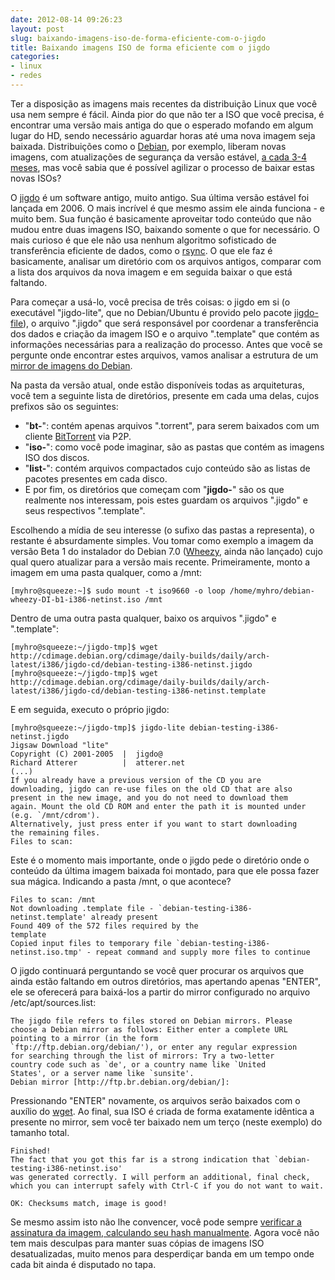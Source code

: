 ```yaml
---
date: 2012-08-14 09:26:23
layout: post
slug: baixando-imagens-iso-de-forma-eficiente-com-o-jigdo
title: Baixando imagens ISO de forma eficiente com o jigdo
categories:
- linux
- redes
---
```


Ter a disposição as imagens mais recentes da distribuição Linux que você usa nem sempre é fácil. Ainda pior do que não ter a ISO que você precisa, é encontrar uma versão mais antiga do que o esperado mofando em algum lugar do HD, sendo necessário aguardar horas até uma nova imagem seja baixada. Distribuições como o [Debian](http://www.debian.org/), por exemplo, liberam novas imagens, com atualizações de segurança da versão estável, [a cada 3-4 meses](http://wiki.debian.org/DebianSqueeze#Release_and_updates), mas você sabia que é possível agilizar o processo de baixar estas novas ISOs?

O [jigdo](https://en.wikipedia.org/wiki/Jigdo) é um software antigo, muito antigo. Sua última versão estável foi lançada em 2006. O mais incrível é que mesmo assim ele ainda funciona - e muito bem. Sua função é basicamente aproveitar todo conteúdo que não mudou entre duas imagens ISO, baixando somente o que for necessário. O mais curioso é que ele não usa nenhum algoritmo sofisticado de transferência eficiente de dados, como o [rsync](https://en.wikipedia.org/wiki/Rsync). O que ele faz é basicamente, analisar um diretório com os arquivos antigos, comparar com a lista dos arquivos da nova imagem e em seguida baixar o que está faltando.

Para começar a usá-lo, você precisa de três coisas: o jigdo em si (o executável "jigdo-lite", que no Debian/Ubuntu é provido pelo pacote [jigdo-file](http://packages.debian.org/squeeze/jigdo-file)), o arquivo ".jigdo" que será responsável por coordenar a transferência dos dados e criação da imagem ISO e o arquivo ".template" que contém as informações necessárias para a realização do processo. Antes que você se pergunte onde encontrar estes arquivos, vamos analisar a estrutura de um [mirror de imagens do Debian](http://ftp.br.debian.org/debian-cd/current/).

Na pasta da versão atual, onde estão disponíveis todas as arquiteturas, você tem a seguinte lista de diretórios, presente em cada uma delas, cujos prefixos são os seguintes:

* "**bt-**": contém apenas arquivos ".torrent", para serem baixados com um cliente [BitTorrent](https://en.wikipedia.org/wiki/BitTorrent) via P2P.  
* "**iso-**": como você pode imaginar, são as pastas que contém as imagens ISO dos discos.  
* "**list-**": contém arquivos compactados cujo conteúdo são as listas de pacotes presentes em cada disco.  
* E por fim, os diretórios que começam com "**jigdo-**" são os que realmente nos interessam, pois estes guardam os arquivos ".jigdo" e seus respectivos ".template".  

Escolhendo a mídia de seu interesse (o sufixo das pastas a representa), o restante é absurdamente simples. Vou tomar como exemplo a imagem da versão Beta 1 do instalador do Debian 7.0 ([Wheezy](http://wiki.debian.org/DebianWheezy), ainda não lançado) cujo qual quero atualizar para a versão mais recente. Primeiramente, monto a imagem em uma pasta qualquer, como a /mnt:

    [myhro@squeeze:~]$ sudo mount -t iso9660 -o loop /home/myhro/debian-wheezy-DI-b1-i386-netinst.iso /mnt

Dentro de uma outra pasta qualquer, baixo os arquivos ".jigdo" e ".template":

    [myhro@squeeze:~/jigdo-tmp]$ wget http://cdimage.debian.org/cdimage/daily-builds/daily/arch-latest/i386/jigdo-cd/debian-testing-i386-netinst.jigdo
    [myhro@squeeze:~/jigdo-tmp]$ wget http://cdimage.debian.org/cdimage/daily-builds/daily/arch-latest/i386/jigdo-cd/debian-testing-i386-netinst.template

E em seguida, executo o próprio jigdo:

    [myhro@squeeze:~/jigdo-tmp]$ jigdo-lite debian-testing-i386-netinst.jigdo
    Jigsaw Download "lite"
    Copyright (C) 2001-2005  |  jigdo@
    Richard Atterer          |  atterer.net
    (...)
    If you already have a previous version of the CD you are
    downloading, jigdo can re-use files on the old CD that are also
    present in the new image, and you do not need to download them
    again. Mount the old CD ROM and enter the path it is mounted under
    (e.g. `/mnt/cdrom').
    Alternatively, just press enter if you want to start downloading
    the remaining files.
    Files to scan:

Este é o momento mais importante, onde o jigdo pede o diretório onde o conteúdo da última imagem baixada foi montado, para que ele possa fazer sua mágica. Indicando a pasta /mnt, o que acontece?

    Files to scan: /mnt
    Not downloading .template file - `debian-testing-i386-netinst.template' already present
    Found 409 of the 572 files required by the template                            
    Copied input files to temporary file `debian-testing-i386-netinst.iso.tmp' - repeat command and supply more files to continue

O jigdo continuará perguntando se você quer procurar os arquivos que ainda estão faltando em outros diretórios, mas apertando apenas "ENTER", ele se oferecerá para baixá-los a partir do mirror configurado no arquivo /etc/apt/sources.list:

    The jigdo file refers to files stored on Debian mirrors. Please
    choose a Debian mirror as follows: Either enter a complete URL
    pointing to a mirror (in the form
    `ftp://ftp.debian.org/debian/'), or enter any regular expression
    for searching through the list of mirrors: Try a two-letter
    country code such as `de', or a country name like `United
    States', or a server name like `sunsite'.
    Debian mirror [http://ftp.br.debian.org/debian/]:

Pressionando "ENTER" novamente, os arquivos serão baixados com o auxílio do [wget](http://www.gnu.org/software/wget/). Ao final, sua ISO é criada de forma exatamente idêntica a presente no mirror, sem você ter baixado nem um terço (neste exemplo) do tamanho total.

    Finished!
    The fact that you got this far is a strong indication that `debian-testing-i386-netinst.iso'
    was generated correctly. I will perform an additional, final check,
    which you can interrupt safely with Ctrl-C if you do not want to wait.
    
    OK: Checksums match, image is good!

Se mesmo assim isto não lhe convencer, você pode sempre [verificar a assinatura da imagem, calculando seu hash manualmente](http://www.hardware.com.br/termos/md5sum). Agora você não tem mais desculpas para manter suas cópias de imagens ISO desatualizadas, muito menos para desperdiçar banda em um tempo onde cada bit ainda é disputado no tapa.
